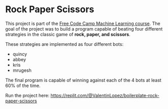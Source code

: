 # Rock Paper Scissors

This project is part of the [Free Code Camp Machine Learning course](https://www.freecodecamp.org/learn/machine-learning-with-python/#how-neural-networks-work). The goal of the project was to build a program capable of beating four different strategies in the classic game of **rock, paper, and scissors**.

These strategies are implemented as four different bots:
- quincy
- abbey
- kris
- mrugesh

The final program is capable of winning against each of the 4 bots at least 60% of the time.

Run the project here: https://replit.com/@ValentinLopez/boilerplate-rock-paper-scissors
